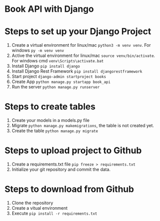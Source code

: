 # Book API with Django

# Steps to set up your Django Project

1. Create a virtual environment for linux/mac `python3 -m venv venv`. For windows `py -m venv venv`
2. Active the virtual environment for linux/mac `source venv/bin/activate`. For windows cmd `venv\Scripts\activate.bat`
3. Install Django `pip install django`
4. Install Django Rest Framework `pip install djangorestframework`
5. Start project `django-admin startproject books`
6. Create App `python manage.py startapp book_api`
7. Run the server `python manage.py runserver`

# Steps to create tables

1. Create your models in a models.py file
2. Migrate `python manage.py makemigrations`, the table is not created yet.
3. Create the table `python manage.py migrate`

# Steps to upload project to Github

1. Create a requirements.txt file `pip freeze > requirements.txt`
2. Initialize your git repository and commit the data.

# Steps to download from Github

1. Clone the repository
2. Create a vitual environment
3. Execute `pip install -r requirements.txt`
